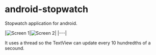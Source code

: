 android-stopwatch
=================

Stopwatch application for android. 

|![Screen 1](http://i.imgur.com/5fbqfKl.png)|![Screen 2](http://i.imgur.com/gWFkrWG.png)| 
|---|

It uses a thread so the TextView can update every 10 hundredths of a secound.
